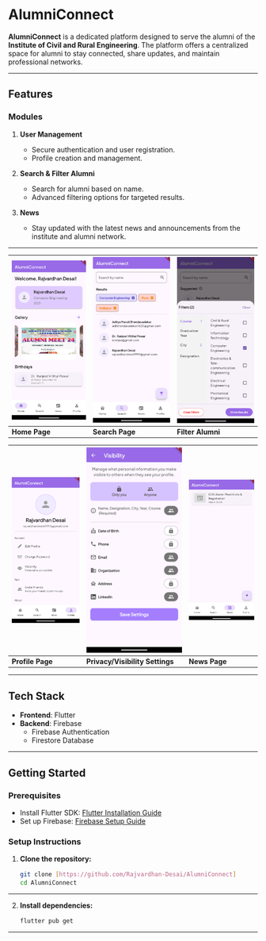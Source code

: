 # AlumniConnect

**AlumniConnect** is a dedicated platform designed to serve the alumni of the **Institute of Civil and Rural Engineering**. The platform offers a centralized space for alumni to stay connected, share updates, and maintain professional networks.

---

## Features

### Modules

1. **User Management**
   - Secure authentication and user registration.
   - Profile creation and management.

2. **Search & Filter Alumni**
   - Search for alumni based on name.
   - Advanced filtering options for targeted results.

3. **News**
   - Stay updated with the latest news and announcements from the institute and alumni network.

---

| ![Home Page](Screenshots/home_page.png) | ![Search Page](Screenshots/search.png) | ![Filter Alumni](Screenshots/filter_alumni.png) |
|-----------------------------------------|----------------------------------------|-------------------------------------------------|
| **Home Page**                           | **Search Page**                        | **Filter Alumni**                              |

| ![Profile Page](Screenshots/profile.png) | ![Visibility Settings](Screenshots/visibility.png) | ![News Page](Screenshots/news.png) |
|------------------------------------------|----------------------------------------------------|----------------------------------|
| **Profile Page**                         | **Privacy/Visibility Settings**                  | **News Page**                    |

---

## Tech Stack

- **Frontend**: Flutter
- **Backend**: Firebase
  - Firebase Authentication
  - Firestore Database

---

## Getting Started

### Prerequisites

- Install Flutter SDK: [Flutter Installation Guide](https://flutter.dev/docs/get-started/install)
- Set up Firebase: [Firebase Setup Guide](https://firebase.google.com/docs/flutter/setup)

### Setup Instructions

1. **Clone the repository:**

   ```bash
   git clone [https://github.com/Rajvardhan-Desai/AlumniConnect]
   cd AlumniConnect
---

2. **Install dependencies:**
    ```bash
   flutter pub get
---

